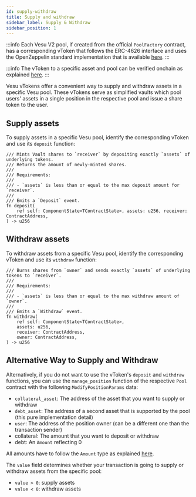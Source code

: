 ```yaml
---
id: supply-withdraw
title: Supply and withdraw
sidebar_label: Supply & Withdraw
sidebar_position: 1
---
```


:::info
Each Vesu V2 pool, if created from the official `PoolFactory` contract, has a corresponding vToken that follows the ERC-4626 interface and uses the OpenZeppelin standard implementation that is available [here](https://github.com/OpenZeppelin/cairo-contracts/blob/main/packages/token/src/erc20/extensions/erc4626/erc4626.cairo).
:::

:::info
The vToken to a specific asset and pool can be verified onchain as explained [here](/docs/developers/core/pool-factory.md).
:::

Vesu vTokens offer a convenient way to supply and withdraw assets in a specific Vesu pool. These vTokens serve as simplified vaults which pool users' assets in a single position in the respective pool and issue a share token to the user.


## Supply assets

To supply assets in a specific Vesu pool, identify the corresponding vToken and use its `deposit` function:

```
/// Mints Vault shares to `receiver` by depositing exactly `assets` of underlying tokens.
/// Returns the amount of newly-minted shares.
///
/// Requirements:
///
/// - `assets` is less than or equal to the max deposit amount for `receiver`.
///
/// Emits a `Deposit` event.
fn deposit(
    ref self: ComponentState<TContractState>, assets: u256, receiver: ContractAddress,
) -> u256
```

## Withdraw assets

To withdraw assets from a specific Vesu pool, identify the corresponding vToken and use its `withdraw` function:

```
/// Burns shares from `owner` and sends exactly `assets` of underlying tokens to `receiver`.
///
/// Requirements:
///
/// - `assets` is less than or equal to the max withdraw amount of `owner`.
///
/// Emits a `Withdraw` event.
fn withdraw(
    ref self: ComponentState<TContractState>,
    assets: u256,
    receiver: ContractAddress,
    owner: ContractAddress,
) -> u256
```

## Alternative Way to Supply and Withdraw

Alternatively, if you do not want to use the vToken's `deposit` and `withdraw` functions, you can use the `manage_position` function of the respective `Pool` contract with the following `ModifyPositionParams` data:

- `collateral_asset`: The address of the asset that you want to supply or withdraw
- `debt_asset`: The address of a second asset that is supported by the pool (this pure implementation detail)
- `user`: The address of the position owner (can be a different one than the transaction sender)
- collateral: The amount that you want to deposit or withdraw
- debt: An `Amount` reflecting 0

All amounts have to follow the `Amount` type as explained [here](/docs/developers/core/pool#amount--amountdenomination). 

The `value` field determines whether your transaction is going to supply or withdraw assets from the specific pool:
- `value > 0`: supply assets
- `value < 0`: withdraw assets